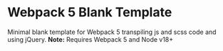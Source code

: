 
# Webpack 5 Blank Template

Minimal blank template for Webpack 5 transpiling js and scss code and using jQuery.
**Note:** Requires Webpack 5 and Node v18+